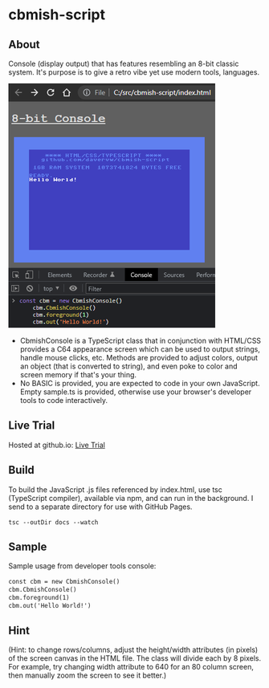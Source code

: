 # cbmish-script #

## About ##

Console (display output) that has features resembling an 8-bit classic system.  It's purpose is to give a retro vibe yet use modern tools, languages.

![Sample usage](console.png)

* CbmishConsole is a TypeScript class that in conjunction with HTML/CSS provides a C64 appearance screen which can be used to output strings, handle mouse clicks, etc.  Methods are provided to adjust colors, output an object (that is converted to string), and even poke to color and screen memory if that's your thing.
* No BASIC is provided, you are expected to code in your own JavaScript.   Empty sample.ts is provided, otherwise use your browser's developer tools to code interactively.

## Live Trial ##

Hosted at github.io: [Live Trial](https://davervw.github.io/cbmish-script?fullScreen=true)

## Build ##

To build the JavaScript .js files referenced by index.html, use tsc (TypeScript compiler), available via npm, and can run in the background.  I send to a separate directory for use with GitHub Pages.

    tsc --outDir docs --watch

## Sample ##

Sample usage from developer tools console:

    const cbm = new CbmishConsole()
    cbm.CbmishConsole()
    cbm.foreground(1)
    cbm.out('Hello World!')

## Hint ##

(Hint: to change rows/columns, adjust the height/width attributes (in pixels) of the screen canvas in the HTML file.  The class will divide each by 8 pixels.   For example, try changing width attribute to 640 for an 80 column screen, then manually zoom the screen to see it better.)
